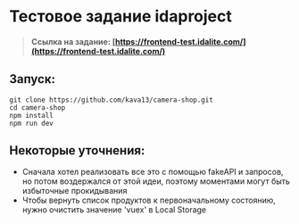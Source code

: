 # Тестовое задание idaproject

> #### Ссылка на задание: [https://frontend-test.idalite.com/](https://frontend-test.idalite.com/)

## Запуск:
```
git clone https://github.com/kava13/camera-shop.git
cd camera-shop
npm install
npm run dev
```
## Некоторые уточнения:
- Сначала хотел реализовать все это с помощью fakeAPI и запросов, но потом воздержался от этой идеи, поэтому моментами могут быть избыточные прокидывания
- Чтобы вернуть список продуктов к первоначальному состоянию, нужно очистить значение 'vuex' в Local Storage
